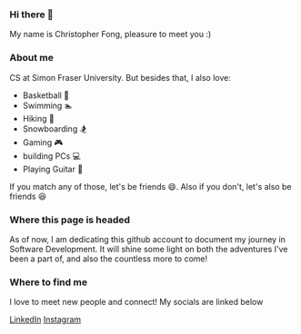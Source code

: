 ### Hi there 👋

My name is Christopher Fong, pleasure to meet you :)

### About me
CS at Simon Fraser University. But besides that, I also love:
- Basketball 🏀
- Swimming 🏊
- Hiking 🥾
- Snowboarding 🏂
- Gaming 🎮
- building PCs 💻
- Playing Guitar 🎸

If you match any of those, let's be friends 😄. Also if you don't, let's also be friends 😆

### Where this page is headed
As of now, I am dedicating this github account to document my journey in Software Development. It will shine some light on 
both the adventures I've been a part of, and also the countless more to come!

### Where to find me
I love to meet new people and connect! My socials are linked below

<a href="https://www.linkedin.com/in/chrisfong604/">LinkedIn</a>
<a href="https://www.instagram.com/isrly_chris/">Instagram</a>

